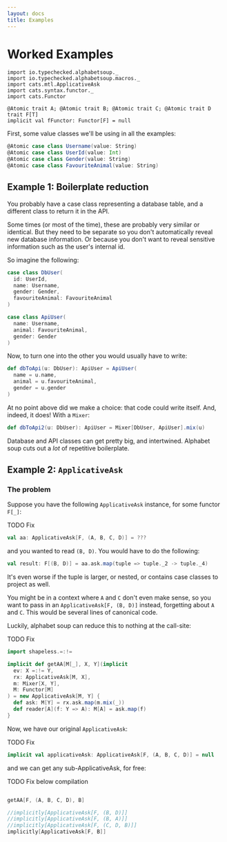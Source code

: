 ```yaml
---
layout: docs
title: Examples
---
```


# Worked Examples

```scala:invisible
import io.typechecked.alphabetsoup._
import io.typechecked.alphabetsoup.macros._
import cats.mtl.ApplicativeAsk
import cats.syntax.functor._
import cats.Functor

@Atomic trait A; @Atomic trait B; @Atomic trait C; @Atomic trait D
trait F[T]
implicit val fFunctor: Functor[F] = null
```

First, some value classes we'll be using in all the examples:

```scala
@Atomic case class Username(value: String)
@Atomic case class UserId(value: Int)
@Atomic case class Gender(value: String)
@Atomic case class FavouriteAnimal(value: String)
```

## Example 1: Boilerplate reduction

You probably have a case class representing a database table, and a different class to return it in the API.

Some times (or most of the time), these are probably very similar or identical. But they need to be separate so you
don't automatically reveal new database information. Or because you don't want to reveal sensitive information such
as the user's internal id.

So imagine the following:

```scala
case class DbUser(
  id: UserId,
  name: Username,
  gender: Gender,
  favouriteAnimal: FavouriteAnimal
)

case class ApiUser(
  name: Username,
  animal: FavouriteAnimal,
  gender: Gender
)
```

Now, to turn one into the other you would usually have to write:

```scala
def dbToApi(u: DbUser): ApiUser = ApiUser(
  name = u.name,
  animal = u.favouriteAnimal,
  gender = u.gender
)
```

At no point above did we make a choice: that code could write itself. And, indeed, it does! With a `Mixer`:

```scala
def dbToApi2(u: DbUser): ApiUser = Mixer[DbUser, ApiUser].mix(u)
```

Database and API classes can get pretty big, and intertwined. Alphabet soup cuts out a _lot_ of repetitive boilerplate.

## Example 2: `ApplicativeAsk`

### The problem

Suppose you have the following `ApplicativeAsk` instance, for some functor `F[_]`:

TODO Fix
```scala
val aa: ApplicativeAsk[F, (A, B, C, D)] = ???
```

and you wanted to read `(B, D)`. You would have to do the following:

```scala
val result: F[(B, D)] = aa.ask.map(tuple => tuple._2 -> tuple._4)
```

It's even worse if the tuple is larger, or nested, or contains case classes to project as well.

You might be in a context where `A` and `C` don't even make sense, so you want to pass in an `ApplicativeAsk[F, (B, D)]`
instead, forgetting about `A` and `C`. This would be several lines of canonical code.

Luckily, alphabet soup can reduce this to nothing at the call-site:

TODO Fix
```scala
import shapeless.=:!=

implicit def getAA[M[_], X, Y](implicit
  ev: X =:!= Y,
  rx: ApplicativeAsk[M, X],
  m: Mixer[X, Y],
  M: Functor[M]
) = new ApplicativeAsk[M, Y] {
  def ask: M[Y] = rx.ask.map(m.mix(_))
  def reader[A](f: Y => A): M[A] = ask.map(f)
}
```

Now, we have our original `ApplicativeAsk`:

TODO Fix
``` scala
implicit val applicativeAsk: ApplicativeAsk[F, (A, B, C, D)] = null
```

and we can get any sub-ApplicativeAsk, for free:

TODO Fix below compilation
```scala

getAA[F, (A, B, C, D), B]

//implicitly[ApplicativeAsk[F, (B, D)]]
//implicitly[ApplicativeAsk[F, (B, A)]]
//implicitly[ApplicativeAsk[F, (C, D, B)]]
implicitly[ApplicativeAsk[F, B]]
```

